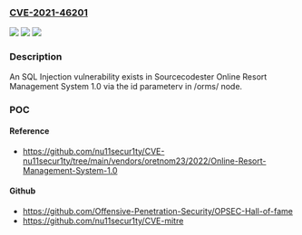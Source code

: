 ### [CVE-2021-46201](https://cve.mitre.org/cgi-bin/cvename.cgi?name=CVE-2021-46201)
![](https://img.shields.io/static/v1?label=Product&message=n%2Fa&color=blue)
![](https://img.shields.io/static/v1?label=Version&message=n%2Fa&color=blue)
![](https://img.shields.io/static/v1?label=Vulnerability&message=n%2Fa&color=brighgreen)

### Description

An SQL Injection vulnerability exists in Sourcecodester Online Resort Management System 1.0 via the id parameterv in /orms/ node.

### POC

#### Reference
- https://github.com/nu11secur1ty/CVE-nu11secur1ty/tree/main/vendors/oretnom23/2022/Online-Resort-Management-System-1.0

#### Github
- https://github.com/Offensive-Penetration-Security/OPSEC-Hall-of-fame
- https://github.com/nu11secur1ty/CVE-mitre

